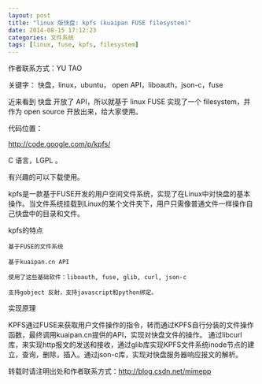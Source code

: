 ```yaml
---
layout: post
title: "linux 版快盘: kpfs (kuaipan FUSE filesystem)"
date: 2014-08-15 17:12:23
categories: 文件系统
tags: [linux, fuse, kpfs, filesystem]
---
```


作者联系方式：YU TAO <yut616 at sohu dot com>

关键字： 快盘，linux，ubuntu， open API，liboauth，json-c，fuse

近来看到 快盘 开放了 API，所以就基于 linux FUSE 实现了一个 filesystem，并作为 open source 开放出来，给大家使用。

代码位置：

http://code.google.com/p/kpfs/

C 语言，LGPL 。

有兴趣的可以下载使用。

kpfs是一款基于FUSE开发的用户空间文件系统，实现了在Linux中对快盘的基本操作。当文件系统挂载到Linux的某个文件夹下，用户只需像普通文件一样操作自己快盘中的目录和文件。

kpfs的特点

    基于FUSE的文件系统

    基于kuaipan.cn API

    使用了这些基础软件：liboauth, fuse, glib, curl, json-c

    支持gobject 反射，支持javascript和python绑定。

实现原理

KPFS通过FUSE来获取用户文件操作的指令，转而通过KPFS自行分装的文件操作函数，最终调用kuaipan.cn提供的API，实现对快盘文件的操作。 通过libcurl 库，来实现http报文的发送和接收，通过glib库实现KPFS文件系统inode节点的建立，查询，删除，插入。通过json-c库，实现对快盘服务器响应报文的解析。

























转载时请注明出处和作者联系方式：http://blog.csdn.net/mimepp
